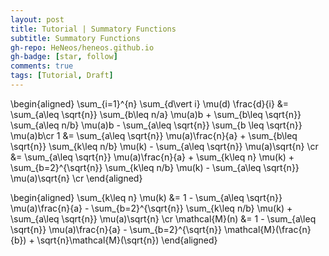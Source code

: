 ```yaml
---
layout: post
title: Tutorial | Summatory Functions
subtitle: Summatory Functions
gh-repo: HeNeos/heneos.github.io
gh-badge: [star, follow]
comments: true
tags: [Tutorial, Draft]
---
```


\begin{aligned}
\sum_{i=1}^{n} \sum_{d\vert i} \mu(d) \frac{d}{i} &= \sum_{a\leq \sqrt{n}} \sum_{b\leq n/a} \mu(a)b + \sum_{b\leq \sqrt{n}} \sum_{a\leq n/b} \mu(a)b - \sum_{a\leq \sqrt{n}} \sum_{b \leq \sqrt{n}} \mu(a)b\cr
1 &= \sum_{a\leq \sqrt{n}} \mu(a)\frac{n}{a} + \sum_{b\leq \sqrt{n}} \sum_{k\leq n/b} \mu(k) - \sum_{a\leq \sqrt{n}} \mu(a)\sqrt{n} \cr
&= \sum_{a\leq \sqrt{n}} \mu(a)\frac{n}{a} + \sum_{k\leq n} \mu(k) + \sum_{b=2}^{\sqrt{n}} \sum_{k\leq n/b} \mu(k) - \sum_{a\leq \sqrt{n}} \mu(a)\sqrt{n} \cr
\end{aligned}

\begin{aligned}
\sum_{k\leq n} \mu(k) &= 1 - \sum_{a\leq \sqrt{n}} \mu(a)\frac{n}{a} - \sum_{b=2}^{\sqrt{n}} \sum_{k\leq n/b} \mu(k) + \sum_{a\leq \sqrt{n}} \mu(a)\sqrt{n} \cr
\mathcal{M}(n) &= 1 - \sum_{a\leq \sqrt{n}} \mu(a)\frac{n}{a} - \sum_{b=2}^{\sqrt{n}} \mathcal{M}(\frac{n}{b}) + \sqrt{n}\mathcal{M}(\sqrt{n})
\end{aligned}